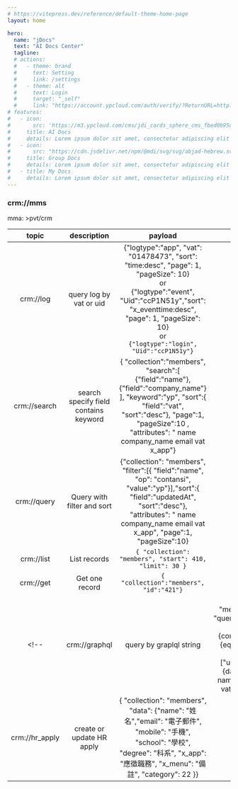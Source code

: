 ```yaml
---
# https://vitepress.dev/reference/default-theme-home-page
layout: home

hero:
  name: "jDocs"
  text: "AI Docs Center"
  tagline: 
  # actions:
  #   - theme: brand
  #     text: Setting
  #     link: /settings
  #   - theme: alt
  #     text: Login
  #     target: "_self"
  #     link: "https://account.ypcloud.com/auth/verify/?ReturnURL=http://localhost:5173/jdocs/callback"
# features:
#   - icon: 
#       src: 'https://m3.ypcloud.com/cms/jdi_cards_sphere_cms_fbed0b95d1.png'
#     title: AI Docs
#     details: Lorem ipsum dolor sit amet, consectetur adipiscing elit
#   - icon: 
#       src: "https://cdn.jsdelivr.net/npm/@mdi/svg/svg/abjad-hebrew.svg"
#     title: Group Docs
#     details: Lorem ipsum dolor sit amet, consectetur adipiscing elit
#   - title: My Docs
#     details: Lorem ipsum dolor sit amet, consectetur adipiscing elit
---
```


  <!-- <div class="text-3xl font-bold underline">
    Hello world!!
  </div> -->

<script setup>
import { useData } from 'vitepress'
import Search from "../../src/components/common/Search.vue"
import MD from "../../src/components/common/MD.vue"
import ShortSection from "../../src/components/common/ShortSection.vue"
import Upload from "../../src/components/common/Upload.vue"

const { site } = useData()
const shortData = [
    {
      name: '1',
      url: 'https://m3.ypcloud.com/cms/_76c3bb7054.mp4',
    },
    {
      name: '2',
      url: 'https://m3.ypcloud.com/cms/Smart_City_Summit_2024_122cd5f65f.mp4',
    },
    {
      name: '3',
      url: 'https://m3.ypcloud.com/cms/_ee8ec98a6c.mp4',
    },
    // {
    //   name: '4',
    //   url: 'https://m3.ypcloud.com/cms/Smart_City_Summit_2024_122cd5f65f.mp4',
    // },
    // {
    //   name: '5',
    //   url: 'https://m3.ypcloud.com/cms/_ee8ec98a6c.mp4',
    // }
  ]
</script>

<Search />
<MD />
<!-- <ShortSection 
  :data="shortData"
  :title="'IM TITLE'"
/> -->

### crm://mms

mma: >pvt/crm 

| topic | description | payload | result | note |
| :-----: | :-----------: | :-------: | :------: | :----: |
| crm://log       | query log by vat or uid |{"logtype":"app", "vat": "01478473", "sort": "time:desc", "page": 1, "pageSize": 10}  <br> or <br>{"logtype":"event", "Uid":"ccP1N51y","sort": "x_eventtime:desc", "page": 1, "pageSize": 10}  <br> or <br>  `{"logtype":"login", "Uid":"ccP1N51y"}`        | result = {}       |      |
| crm://search      |search specify field contains keyword             |{ "collection":"members", "search":[  {"field":"name"},  {"field":"company_name"} ], "keyword":"yp", "sort":{ "field":"vat",  "sort":"desc"},  "page":1, "pageSize":10 , "attributes":   " name company_name email vat x_app"}         |result = {}        |      |
|crm://query        | Query with filter and sort             |{"collection": "members",    "filter":[{   "field":"name",   "op": "contansi",   "value":"yp"}],"sort":{ "field":"updatedAt", "sort":"desc"}, "attributes":   " name company_name email vat  x_app", "page":1, "pageSize":10}         | result = {}       |      |
|crm://list       | List records             |`{ "collection": "members", "start": 410, "limit": 30 }`                    |result = {}        |      |
|crm://get       |Get one record             |`{ "collection":"members", "id":"421"}`                                                                                            | result = {}       |      |
<!-- |crm://graphql       |query by graplql string              |{ "collection": "members", "query": "query{members(filters:{and:[{name:{containsi:"YP"}}{vat:{eq:"27962768"}}]} sort:["updatedAt:desc"]){data{id attributes{ name company_name vat email x_app}}}}"         |result = {}        |      |
|crm://hr_apply       |create or update HR apply               |{ "collection": "members", "data": {"name": "姓名","email": "電子郵件", "mobile": "手機", "school": "學校",  "degree": "科系", "x_app": "應徵職務", "x_menu": "備註", "category": 22  }}|result = {}        | check email to create or update     | -->


<!-- {{ $frontmatter.hero }} -->

<Upload />
